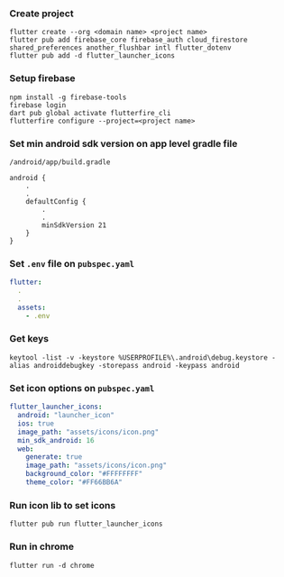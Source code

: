 ### Create project
```shell
flutter create --org <domain name> <project name>
flutter pub add firebase_core firebase_auth cloud_firestore shared_preferences another_flushbar intl flutter_dotenv
flutter pub add -d flutter_launcher_icons
```

### Setup firebase
```shell
npm install -g firebase-tools
firebase login
dart pub global activate flutterfire_cli
flutterfire configure --project=<project name>
```

### Set min android sdk version on app level gradle file
`/android/app/build.gradle`
```
android {
    .
    .
    defaultConfig {
        .
        .
        minSdkVersion 21
    }
}
```

### Set `.env` file on `pubspec.yaml`
```yaml
flutter:
  .
  .
  assets:
    - .env
```

### Get keys
```shell
keytool -list -v -keystore %USERPROFILE%\.android\debug.keystore -alias androiddebugkey -storepass android -keypass android
```

### Set icon options on `pubspec.yaml`
```yaml
flutter_launcher_icons:
  android: "launcher_icon"
  ios: true
  image_path: "assets/icons/icon.png"
  min_sdk_android: 16
  web:
    generate: true
    image_path: "assets/icons/icon.png"
    background_color: "#FFFFFFFF"
    theme_color: "#FF66BB6A"
```

### Run icon lib to set icons
```shell
flutter pub run flutter_launcher_icons
```

### Run in chrome
```shell
flutter run -d chrome
```
